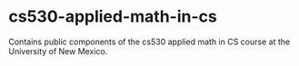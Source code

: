 cs530-applied-math-in-cs
========================

Contains public components of the cs530 applied math in CS course at the University of New Mexico.
